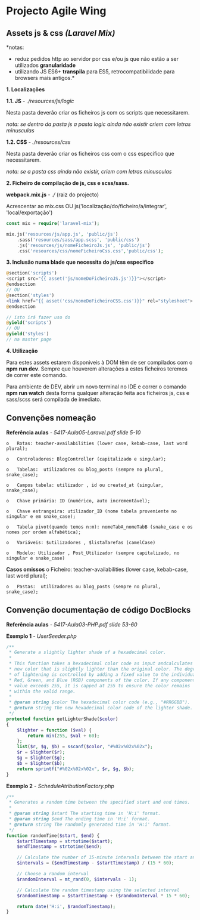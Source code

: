 # Projecto Agile Wing

## Assets js & css *(Laravel Mix)*
*notas: 
- reduz pedidos http ao servidor por css e/ou js que não estão a ser utilizados **granularidade**
- utilizando JS ES6+ **transpila** para ES5, retrocompatibilidade para browsers mais antigos.* 

**1. Localizações**
 
**1.1. JS** - *./resources/js/logic*

Nesta pasta deverão criar os ficheiros js com os scripts que necessitarem.

*nota: se dentro da pasta js a pasta logic ainda não existir criem com letras minusculas*

**1.2. CSS** - *./resources/css*

Nesta pasta deverão criar os ficheiros css com o css específico que necessitarem.

*nota: se a pasta css ainda não existir, criem com letras minusculas*

**2. Ficheiro de compilação de js, css e scss/sass.**

**webpack.mix.js** - *./* (raiz do projecto)

Acrescentar ao mix.css OU js('localização/do/ficheiro/a/integrar', 'local/exportação')

```PHP
const mix = require('laravel-mix');

mix.js('resources/js/app.js', 'public/js')
    .sass('resources/sass/app.scss', 'public/css')
    .js('resources/js/nomeFicheiroJs.js', 'public/js')
    .css('resources/css/nomeFicheiroCss.css','public/css');
```

**3. Inclusão numa blade que necessita do js/css especifico**

```PHP
@section('scripts')
<script src="{{ asset('js/nomeDoFicheiroJS.js')}}"></script>
@endsection
// OU
@section('styles')
<link href="{{ asset('css/nomeDoFicheiroCSS.css')}}" rel="stylesheet">
@endsection

// isto irá fazer uso do 
@yield('scripts') 
// OU
@yield('styles')
// na master page
```

**4. Utilização**

Para estes assets estarem disponiveis à DOM têm de ser compilados com o **npm run dev**. Sempre que houverem alterações a estes ficheiros teremos de correr este comando.

Para ambiente de DEV, abrir um novo terminal no IDE e correr o comando **npm run watch** desta forma qualquer alteração feita aos ficheiros js, css e sass/scss será compilada de imediato.

## Convenções nomeação

**Referência aulas** - *5417-Aula05-Laravel.pdf slide 5-10*

    o	Rotas: teacher-availabilities (lower case, kebab-case, last word plural);

    o	Controladores: BlogController (capitalizado e singular);
    
    o	Tabelas:  utilizadores ou blog_posts (sempre no plural, snake_case);

    o	Campos tabela: utilizador , id ou created_at (singular, snake_case);

    o	Chave primária: ID (numérico, auto incrementável);

    o	Chave estrangeira: utilizador_ID (nome tabela proveniente no singular e em snake_case);

    o	Tabela pivot(quando temos n:m): nomeTabA_nomeTabB (snake_case e os nomes por ordem alfabética);

    o	Variáveis: $utilizadores , $listaTarefas (camelCase)

    o	Modelo: Utilizador , Post_Utilizador (sempre capitalizado, no singular e snake_case)

**Casos omissos**
    o	Ficheiro: teacher-availabilities (lower case, kebab-case, last word plural);

    o	Pastas:  utilizadores ou blog_posts (sempre no plural, snake_case);
    
## Convenção documentação de código DocBlocks

**Referência aulas** - *5417-Aula03-PHP.pdf slide 53-60*

**Exemplo 1** - *UserSeeder.php*

```php
/**
 * Generate a slightly lighter shade of a hexadecimal color.
 *
 * This function takes a hexadecimal color code as input andcalculates a
 * new color that is slightly lighter than the original color. The degree
 * of lightening is controlled by adding a fixed value to the individual
 * Red, Green, and Blue (RGB) components of the color. If any component
 * value exceeds 255, it is capped at 255 to ensure the color remains
 * within the valid range.
 *
 * @param string $color The hexadecimal color code (e.g., "#RRGGBB").
 * @return string The new hexadecimal color code of the lighter shade.
 */
protected function getLighterShade($color)
{
    $lighter = function ($val) {
        return min(255, $val + 60);
    };
    list($r, $g, $b) = sscanf($color, "#%02x%02x%02x");
    $r = $lighter($r);
    $g = $lighter($g);
    $b = $lighter($b);
    return sprintf("#%02x%02x%02x", $r, $g, $b);
}
```

**Exemplo 2** - *ScheduleAtributionFactory.php*

```php
/**
 * Generates a random time between the specified start and end times.
 *
 * @param string $start The starting time in 'H:i' format.
 * @param string $end The ending time in 'H:i' format.
 * @return string The randomly generated time in 'H:i' format.
 */
function randomTime($start, $end) {
    $startTimestamp = strtotime($start);
    $endTimestamp = strtotime($end);

    // Calculate the number of 15-minute intervals between the start and end timestamps
    $intervals = ($endTimestamp - $startTimestamp) / (15 * 60);

    // Choose a random interval
    $randomInterval = mt_rand(0, $intervals - 1);

    // Calculate the random timestamp using the selected interval
    $randomTimestamp = $startTimestamp + ($randomInterval * 15 * 60);

    return date('H:i', $randomTimestamp);
}
```
